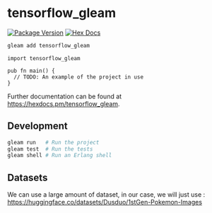 # tensorflow_gleam

[![Package Version](https://img.shields.io/hexpm/v/tensorflow_gleam)](https://hex.pm/packages/tensorflow_gleam)
[![Hex Docs](https://img.shields.io/badge/hex-docs-ffaff3)](https://hexdocs.pm/tensorflow_gleam/)

```sh
gleam add tensorflow_gleam
```
```gleam
import tensorflow_gleam

pub fn main() {
  // TODO: An example of the project in use
}
```

Further documentation can be found at <https://hexdocs.pm/tensorflow_gleam>.

## Development

```sh
gleam run   # Run the project
gleam test  # Run the tests
gleam shell # Run an Erlang shell
```

## Datasets 

We can use a large amount of dataset, in our case, we will just use : https://huggingface.co/datasets/Dusduo/1stGen-Pokemon-Images